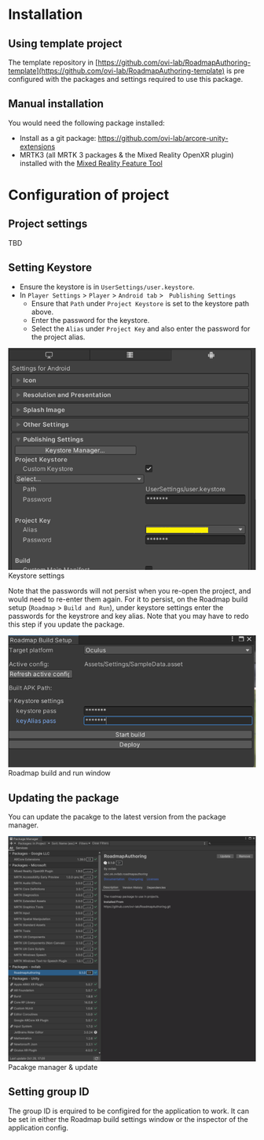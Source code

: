 # Installation

## Using template project
The template repository in [https://github.com/ovi-lab/RoadmapAuthoring-template](https://github.com/ovi-lab/RoadmapAuthoring-template) is pre configured with the packages and settings required to use this package.

## Manual installation
You would need the following package installed:
- Install as a git package: https://github.com/ovi-lab/arcore-unity-extensions
- MRTK3 (all MRTK 3 packages & the Mixed Reality OpenXR plugin) installed with the [Mixed Reality Feature Tool](https://www.microsoft.com/en-us/download/details.aspx?id=102778)

# Configuration of project

## Project settings
 TBD
 
## Setting Keystore
- Ensure the keystore is in `UserSettings/user.keystore`. 
- In `Player Settings` > `Player` > `Android tab` > ` Publishing Settings`
  - Ensure that `Path` under `Project Keystore` is set to the keystore path above.
  - Enter the password for the keystore.
  - Select the `Alias` under `Project Key` and also enter the password for the project alias.
  
<div class="image">
    <img src="https://raw.githubusercontent.com/ovi-lab/RoadmapAuthoring/documentation/Documentation~/figures/docs/keystore.png" alt="Keystore settings">
    <div class="caption"> Keystore settings</div>
</div>

Note that the passwords will not persist when you re-open the project, and would need to re-enter them again. For it to persist, on the Roadmap build setup (`Roadmap` > `Build and Run`), under keystore settings enter the passwords for the keystrore and key alias. Note that you may have to redo this step if you update the package.

<div class="image">
    <img src="https://raw.githubusercontent.com/ovi-lab/RoadmapAuthoring/documentation/Documentation~/figures/docs/roadmap_build_settings.png" alt="Roadmap build and run window">
    <div class="caption"> Roadmap build and run window</div>
</div>

## Updating the package
You can update the pacakge to the latest version from the package manager.

<div class="image">
    <img src="https://raw.githubusercontent.com/ovi-lab/RoadmapAuthoring/documentation/Documentation~/figures/docs/package_manager_update.png" alt="Pacakge manager update">
    <div class="caption"> Pacakge manager & update</div>
</div>

## Setting group ID
The group ID is erquired to be configired for the application to work. It can be set in either the Roadmap build settings window or the inspector of the application config.
